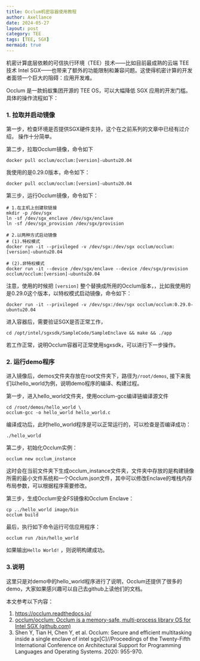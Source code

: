 ```yaml
---
title: Occlum机密容器使用教程
author: Axellance
date: 2024-05-27
layout: post
category: TEE
tags: [TEE, SGX]
mermaid: true
---
```


机密计算底层依赖的可信执行环境（TEE）技术——比如目前最成熟的云端 TEE 技术 Intel SGX——也带来了额外的功能限制和兼容问题。这使得机密计算的开发者面领一个巨大的阻碍：应用开发难。

Occlum 是一款蚂蚁集团开源的 TEE OS，可以大幅降低 SGX 应用的开发门槛。具体的操作流程如下：

### 1. 拉取并启动镜像

第一步，检查环境是否提供SGX硬件支持，这个在之前系列的文章中已经有过介绍， 操作十分简单。

第二步，拉取Occlum镜像，命令如下

```shell
docker pull occlum/occlum:[version]-ubuntu20.04
```

我使用的是0.29.0版本，命令如下：

```shell
docker pull occlum/occlum:[version]-ubuntu20.04
```

第三步，运行Occlum镜像，命令如下：

```shell
# 1.在主机上创建软链接
mkdir -p /dev/sgx
ln -sf /dev/sgx_enclave /dev/sgx/enclave
ln -sf /dev/sgx_provision /dev/sgx/provision

# 2.以两种方式启动镜像
# (1).特权模式
docker run -it --privileged -v /dev/sgx:/dev/sgx occlum/occlum:[version]-ubuntu20.04

# (2).非特权模式
docker run -it --device /dev/sgx/enclave --device /dev/sgx/provision occlum/occlum:[version]-ubuntu20.04
```

注意，使用的时候把 `[version]` 整个替换成所用的Occlum版本，，比如我使用的是0.29.0这个版本，以特权模式启动镜像，命令如下：

```shell
docker run -it --privileged -v /dev/sgx:/dev/sgx occlum/occlum:0.29.0-ubuntu20.04
```

进入容器后，需要验证SGX是否正常工作，

```
cd /opt/intel/sgxsdk/SampleCode/SampleEnclave && make && ./app
```

若工作正常，说明Occlum容器可正常使用sgxsdk，可以进行下一步操作。

### 2. 运行demo程序

进入镜像后，demos文件夹存放在root文件夹下，路径为`/root/demos`, 接下来我们以hello_world为例，说明demo程序的编译、构建过程。

第一步，进入hello_world文件夹，使用occlum-gcc编译链编译源文件

```shell
cd /root/demos/hello_world \
occlum-gcc -o hello_world hello_world.c
```

编译成功后，此时hello_world程序是可以正常运行的，可以检查是否编译成功：

```shell
./hello_world
```

第二步，初始化Occlum实例：

```shell
occlum new occlum_instance
```

这时会在当前文件夹下生成occlum_instance文件夹，文件夹中存放的是构建镜像所需的最小文件系统和一个Occlum.json文件，其中可以修改Enclave的堆栈内存布局参数，可以根据程序需要修改。

第三步，生成Occlum安全FS镜像和Occlum Enclave：

```shell
cp ../hello_world image/bin
occlum build
```

最后，执行如下命令运行可信应用程序：

```shell
occlum run /bin/hello_world
```

如果输出`Hello World!` ，则说明构建成功。

### 3.说明

这里只是对demo中的hello_world程序进行了说明，Occlum还提供了很多的demo，大家如果感兴趣可以自己去github上读他们的文档。

本文参考以下内容：

1. https://occlum.readthedocs.io/
2. [occlum/occlum: Occlum is a memory-safe, multi-process library OS for Intel SGX (github.com)](https://github.com/occlum/occlum)
3. Shen Y, Tian H, Chen Y, et al. Occlum: Secure and efficient multitasking inside a single enclave of intel sgx[C]//Proceedings of the Twenty-Fifth International Conference on Architectural Support for Programming Languages and Operating Systems. 2020: 955-970.